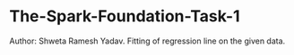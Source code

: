 # The-Spark-Foundation-Task-1
Author: Shweta Ramesh Yadav. 
Fitting of regression line on the given data. 
